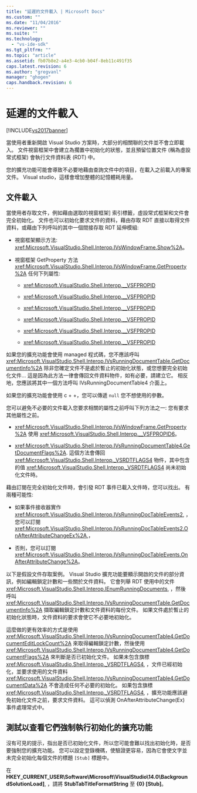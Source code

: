 ```yaml
---
title: "延遲的文件載入 | Microsoft Docs"
ms.custom: ""
ms.date: "11/04/2016"
ms.reviewer: ""
ms.suite: ""
ms.technology: 
  - "vs-ide-sdk"
ms.tgt_pltfrm: ""
ms.topic: "article"
ms.assetid: fb07b8e2-a4e3-4cb0-b04f-8eb11c491f35
caps.latest.revision: 6
ms.author: "gregvanl"
manager: "ghogen"
caps.handback.revision: 6
---
```

# 延遲的文件載入
[!INCLUDE[vs2017banner](../../code-quality/includes/vs2017banner.md)]

當使用者重新開啟 Visual Studio 方案時，大部分的相關聯的文件並不會立即載入。 文件視窗框架中會建立為擱置中初始化的狀態，並且預留位置文件 \(稱為虛設常式框架\) 會執行文件資料表 \(RDT\) 中。  
  
 您的擴充功能可能會導致不必要地藉由查詢文件中的項目，在載入之前載入的專案文件。 Visual studio，這樣會增加整體的記憶體耗用量。  
  
## 文件載入  
 當使用者存取文件，例如藉由選取的視窗框架\] 索引標籤，虛設常式框架和文件會完全初始化。 文件也可以初始化要求文件的資料，藉由存取 RDT 直接以取得文件資料，或藉由下列呼叫的其中一個間接存取 RDT 延伸模組:  
  
-   視窗框架顯示方法: <xref:Microsoft.VisualStudio.Shell.Interop.IVsWindowFrame.Show%2A>。  
  
-   視窗框架 GetProperty 方法 <xref:Microsoft.VisualStudio.Shell.Interop.IVsWindowFrame.GetProperty%2A> 任何下列屬性:  
  
    -   <xref:Microsoft.VisualStudio.Shell.Interop.__VSFPROPID>  
  
    -   <xref:Microsoft.VisualStudio.Shell.Interop.__VSFPROPID>  
  
    -   <xref:Microsoft.VisualStudio.Shell.Interop.__VSFPROPID>  
  
    -   <xref:Microsoft.VisualStudio.Shell.Interop.__VSFPROPID>  
  
    -   <xref:Microsoft.VisualStudio.Shell.Interop.__VSFPROPID>  
  
    -   <xref:Microsoft.VisualStudio.Shell.Interop.__VSFPROPID>  
  
 如果您的擴充功能會使用 managed 程式碼，您不應該呼叫 <xref:Microsoft.VisualStudio.Shell.Interop.IVsRunningDocumentTable.GetDocumentInfo%2A> 除非您確定文件不是處於暫止的初始化狀態，或您想要完全初始化文件... 這是因為此方法一律會傳回文件資料物件，如有必要，請建立它。 相反地，您應該將其中一個方法呼叫 IVsRunningDocumentTable4 介面上。  
  
 如果您的擴充功能會使用 c \+ \+，您可以傳遞 `null` 您不想使用的參數。  
  
 您可以避免不必要的文件載入您要求相關的屬性之前呼叫下列方法之一: 您有要求其他屬性之前。  
  
-   <xref:Microsoft.VisualStudio.Shell.Interop.IVsWindowFrame.GetProperty%2A> 使用 <xref:Microsoft.VisualStudio.Shell.Interop.__VSFPROPID6>。  
  
-   <xref:Microsoft.VisualStudio.Shell.Interop.IVsRunningDocumentTable4.GetDocumentFlags%2A>. 這個方法會傳回 <xref:Microsoft.VisualStudio.Shell.Interop._VSRDTFLAGS4> 物件，其中包含的值 <xref:Microsoft.VisualStudio.Shell.Interop._VSRDTFLAGS4> 尚未初始化文件時。  
  
 藉由訂閱在完全初始化文件時，會引發 RDT 事件已載入文件時，您可以找出。 有兩種可能性:  
  
-   如果事件接收器實作 <xref:Microsoft.VisualStudio.Shell.Interop.IVsRunningDocTableEvents2>, ，您可以訂閱 <xref:Microsoft.VisualStudio.Shell.Interop.IVsRunningDocTableEvents2.OnAfterAttributeChangeEx%2A>,，  
  
-   否則，您可以訂閱 <xref:Microsoft.VisualStudio.Shell.Interop.IVsRunningDocTableEvents.OnAfterAttributeChange%2A>。  
  
 以下是假設文件存取案例。 Visual Studio 擴充功能要顯示開啟的文件的部分資訊，例如編輯鎖定計數和一些關於文件資料。 它會列舉 RDT 使用中的文件 <xref:Microsoft.VisualStudio.Shell.Interop.IEnumRunningDocuments>, ，然後呼叫 <xref:Microsoft.VisualStudio.Shell.Interop.IVsRunningDocumentTable.GetDocumentInfo%2A> 擷取編輯鎖定計數和文件資料的每份文件。 如果文件處於暫止的初始化狀態時，文件資料的要求會使它不必要地初始化。  
  
 這麼做的更有效率的方式是使用 <xref:Microsoft.VisualStudio.Shell.Interop.IVsRunningDocumentTable4.GetDocumentEditLockCount%2A> 來取得編輯鎖定計數，然後使用 <xref:Microsoft.VisualStudio.Shell.Interop.IVsRunningDocumentTable4.GetDocumentFlags%2A> 來判斷是否已初始化文件。 如果未包含旗標 <xref:Microsoft.VisualStudio.Shell.Interop._VSRDTFLAGS4>, ，文件已經初始化，並要求使用的文件資料 <xref:Microsoft.VisualStudio.Shell.Interop.IVsRunningDocumentTable4.GetDocumentData%2A> 不會造成任何不必要的初始化。 如果包含旗標 <xref:Microsoft.VisualStudio.Shell.Interop._VSRDTFLAGS4>, ，擴充功能應該避免初始化文件之前，要求文件資料。 這可以偵測 OnAfterAttributeChange\(Ex\) 事件處理常式中。  
  
## 測試以查看它們強制執行初始化的擴充功能  
 沒有可見的提示，指出是否已初始化文件，所以您可能會難以找出初始化時，是否要強制您的擴充功能。 您可以設定登錄機碼，使驗證更容易，因為它會使文字並未完全初始化每個文件的標題 `[Stub]` 標題中。  
  
 在 **HKEY\_CURRENT\_USER\\Software\\Microsoft\\VisualStudio\\14.0\\BackgroundSolutionLoad\]**, ，請將 **StubTabTitleFormatString** 至 **{0} \[Stub\]**。